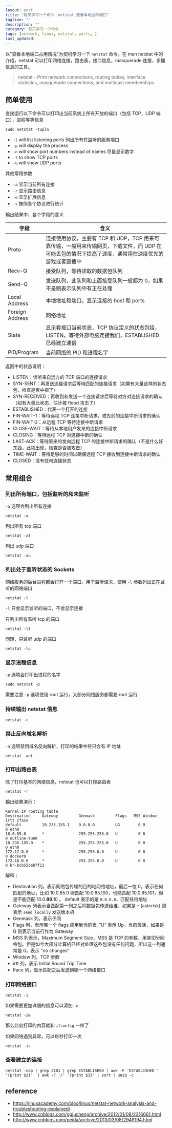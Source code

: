 ```yaml
---
layout: post
title: "每天学习一个命令：netstat 查看本地监听端口"
tagline: ""
description: ""
category: 每天学习一个命令
tags: [network, linux, netstat, ports, ]
last_updated:
---
```


以"查看本地端口占用情况"为契机学习一下 `netstat` 命令。在 man netstat 中的介绍，netstat 可以打印网络连接，路由表，接口信息，masquerade 连接，多播信息的工具。

> netstat  - Print network connections, routing tables, interface statistics, masquerade connections, and multicast memberships

## 简单使用
直接运行以下命令可以打印出当前系统上所有开放的端口（包括 TCP，UDP 端口），进程等等信息

    sudo netstat -tupln

- `-l` will list listening ports 列出所有在监听的服务端口
- `-p` will display the process
- `-n` will show port numbers instead of names 尽量显示数字
- `-t` to show TCP ports
- `-u` will show UDP ports

其他常用参数

- `-a` 显示当前所有连接
- `-r` 显示路由信息
- `-e` 显示扩展信息
- `-s` 按照各个协议进行统计

输出结果中，各个字段的含义

字段  |   含义 |
--------|--------|
Proto | 连接使用协议，主要有 TCP 和 UDP，TCP 用来可靠传输，一般用来传输网页，下载文件，而 UDP 在可能丢包的情况下提高了速度，通常用在速度优先的游戏或者直播中 |
Recv-Q | 接受队列，等待读取的数据包队列 |
Send-Q | 发送队列，此队列和上面接受队列一般都为 0，如果不是则表示队列中有正在处理 |
Local Address | 本地地址和端口，显示连接的 host 和 ports |
Foreign Address |   网络地址|
State | 显示套接口当前状态，TCP 协议定义的状态包括，LISTEN，等待外部电脑连接我们，ESTABLISHED 已经建立通信 |
PID/Program   | 当前网络的 PID 和进程名字

返回中的状态说明：

- LISTEN：侦听来自远方的 TCP 端口的连接请求
- SYN-SENT：再发送连接请求后等待匹配的连接请求（如果有大量这样的状态包，检查是否中招了）
- SYN-RECEIVED：再收到和发送一个连接请求后等待对方对连接请求的确认（如有大量此状态，估计被 flood 攻击了）
- ESTABLISHED：代表一个打开的连接
- FIN-WAIT-1：等待远程 TCP 连接中断请求，或先前的连接中断请求的确认
- FIN-WAIT-2：从远程 TCP 等待连接中断请求
- CLOSE-WAIT：等待从本地用户发来的连接中断请求
- CLOSING：等待远程 TCP 对连接中断的确认
- LAST-ACK：等待原来的发向远程 TCP 的连接中断请求的确认（不是什么好东西，此项出现，检查是否被攻击）
- TIME-WAIT：等待足够的时间以确保远程 TCP 接收到连接中断请求的确认
- CLOSED：没有任何连接状态


## 常用组合

### 列出所有端口，包括监听的和未监听
`-a` 选项会列出所有连接

    netstat -a

列出所有 tcp 端口

    netstat -at

列出 udp 端口

    netstat -au

### 列出处于监听状态的 Sockets
网络服务的后台进程都会打开一个端口，用于监听请求，使用 `-l` 参数列出正在监听的网络端口

    netstat -l

`-l` 只会显示监听的端口，不会显示连接

只列出所有监听 tcp 的端口

    netstat -lt

同理，只监听 udp 的端口

    netstat -lu

### 显示进程信息
`-p` 选项会打印出进程的名字

    sudo netstat -p

需要注意 `-p` 选项使用 root 运行，大部分网络服务都需要 root 运行

### 持续输出 netstat 信息

    netstat -c

### 禁止反向域名解析
`-n` 选项禁用域名反向解析，打印的结果中将只会有 IP 地址

    netstat -ant

### 打印出路由表
除了打印基本的网络信息，netstat 也可以打印路由表

    netstat -r

输出结果演示：

    Kernel IP routing table
    Destination     Gateway         Genmask         Flags   MSS Window  irtt Iface
    default         10.235.155.1    0.0.0.0         UG        0 0          0 eth0
    10.0.85.0       *               255.255.255.0   U         0 0          0 outline-tun0
    10.235.155.0    *               255.255.255.0   U         0 0          0 eth0
    172.17.0.0      *               255.255.0.0     U         0 0          0 docker0
    172.18.0.0      *               255.255.0.0     U         0 0          0 br-bcb55debff13

解释：

- Destination 列，表示网络包传输的目的地网络地址，最后一位 0，表示任何匹配的地址，比如 10.0.85.0 则匹配 10.0.85.100，也能匹配 10.0.85.101，但是不能匹配 10.0.**86**.10 。 default 表示的是 `0.0.0.0`，匹配任何地址
- Gateway 列表示当匹配第一列之后将数据包传送给谁，如果是 `*` (asterisk) 则表示 `send locally` 发送给本机
- Genmask 列，表示子网
- Flags 列，表示哪一个 flags 应用到当前表，”U“ 表示 Up，当前激活，如果是 G 则表示当前行作为 Gateway
- MSS 列表示，Maximum Segment Size，MSS 是 TCP 的参数，用来切分网络包。但是如今大部分计算机已经对处理这些包没有任何问题，所以这一列通常是 0，表示 ”no changes“
- Window 列，TCP 参数
- irtt 列，表示 Initial Round Trip Time
- Iface 列，显示匹配之后发送到哪一个网络接口


### 打印网络接口

    netstat -i

如果需要更加详细的信息可以添加 `-e`

    netstat -ie

那么此刻打印的内容就和 `ifconfig` 一样了

如果网络遇到异常，可以每秒打印一次

    netstat -ic

### 查看建立的连接

	netstat -nap | grep 2181 | grep ESTABLISHED | awk -F 'ESTABLISHED ' '{print $2}'  | awk -F '/' '{print $1}' | sort | uniq -c

## reference

- <https://linuxacademy.com/blog/linux/netstat-network-analysis-and-troubleshooting-explained/>
- <http://www.cnblogs.com/ggjucheng/archive/2012/01/08/2316661.html>
- <http://www.cnblogs.com/peida/archive/2013/03/08/2949194.html>

